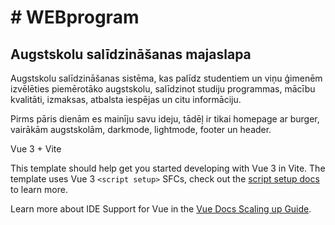 # # WEBprogram
## Augstskolu salīdzināšanas majaslapa
Augstskolu salīdzināšanas sistēma, kas palīdz studentiem un viņu ģimenēm izvēlēties piemērotāko augstskolu, salīdzinot studiju programmas, mācību kvalitāti, izmaksas, atbalsta iespējas un citu informāciju.

Pirms pāris dienām es mainīju savu ideju, tādēļ ir tikai homepage ar burger, vairākām augstskolām, darkmode, lightmode, footer un header.


Vue 3 + Vite

This template should help get you started developing with Vue 3 in Vite. The template uses Vue 3 `<script setup>` SFCs, check out the [script setup docs](https://v3.vuejs.org/api/sfc-script-setup.html#sfc-script-setup) to learn more.

Learn more about IDE Support for Vue in the [Vue Docs Scaling up Guide](https://vuejs.org/guide/scaling-up/tooling.html#ide-support).




